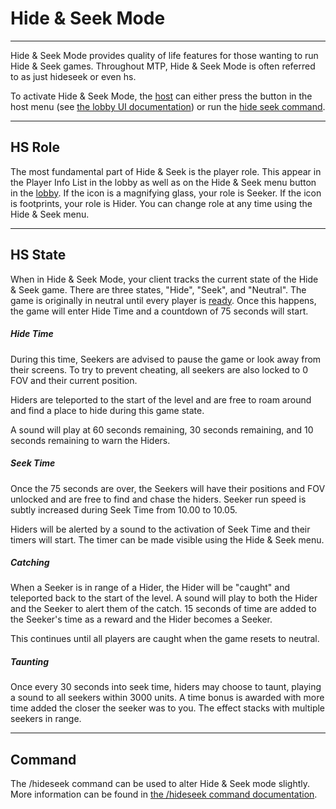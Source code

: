 # Hide & Seek Mode

---

Hide & Seek Mode provides quality of life features for those wanting to run Hide & Seek games. Throughout MTP, Hide & Seek Mode is often referred to as just hideseek or even hs.

To activate Hide & Seek Mode, the [host](./Host.md) can either press the button in the host menu (see [the lobby UI documentation](./LobbyUI.md)) or run the [hide seek command](./Commands/HideSeek.md).

---

## HS Role

The most fundamental part of Hide & Seek is the player role. This appear in the Player Info List in the lobby as well as on the Hide & Seek menu button in the [lobby](./LobbyUI.md). If the icon is a magnifying glass, your role is Seeker. If the icon is footprints, your role is Hider. You can change role at any time using the Hide & Seek menu. 

---

## HS State

When in Hide & Seek Mode, your client tracks the current state of the Hide & Seek game. There are three states, "Hide", "Seek", and "Neutral". The game is originally in neutral until every player is [ready](./Ready.md). Once this happens, the game will enter Hide Time and a countdown of 75 seconds will start. 

##### Hide Time

During this time, Seekers are advised to pause the game or look away from their screens. To try to prevent cheating, all seekers are also locked to 0 FOV and their current position.

Hiders are teleported to the start of the level and are free to roam around and find a place to hide during this game state. 

A sound will play at 60 seconds remaining, 30 seconds remaining, and 10 seconds remaining to warn the Hiders.

##### Seek Time

Once the 75 seconds are over, the Seekers will have their positions and FOV unlocked and are free to find and chase the hiders. Seeker run speed is subtly increased during Seek Time from 10.00 to 10.05. 

Hiders will be alerted by a sound to the activation of Seek Time and their timers will start. The timer can be made visible using the Hide & Seek menu.

##### Catching

When a Seeker is in range of a Hider, the Hider will be "caught" and teleported back to the start of the level. A sound will play to both the Hider and the Seeker to alert them of the catch. 15 seconds of time are added to the Seeker's time as a reward and the Hider becomes a Seeker.

This continues until all players are caught when the game resets to neutral.

##### Taunting
Once every 30 seconds into seek time, hiders may choose to taunt, playing a sound to all seekers within 3000 units. A time bonus is awarded with more time added the closer the seeker was to you. The effect stacks with multiple seekers in range.

---

## Command

The /hideseek command can be used to alter Hide & Seek mode slightly. More information can be found in [the /hideseek command documentation](./Commands/HideSeek.md).
